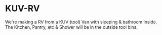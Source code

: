 # KUV-RV
We're making a RV from a KUV (tool) Van with sleeping &amp; bathroom inside. The Kitchen, Pantry, etc &amp; Shower will be in the outside tool bins.
